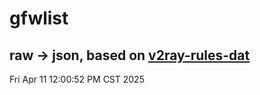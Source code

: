 # gfwlist
## raw -> json, based on [v2ray-rules-dat](https://github.com/Loyalsoldier/v2ray-rules-dat)
Fri Apr 11 12:00:52 PM CST 2025

